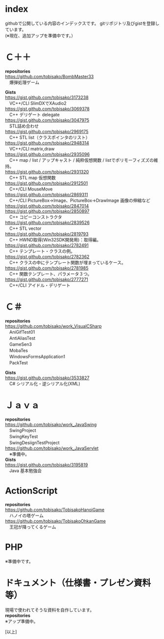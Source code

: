 # index
githubで公開している内容のインデックスです。  gitリポジトリ及びgistを登録しています。  
(※現在、追加アップを準備中です。）  

# Ｃ＋＋  
**repositories**  
<https://github.com/tobisako/BombMaster33>  
　爆弾処理ゲーム  

**Gists**  
<https://gist.github.com/tobisako/3173238>  
　VC++/CLI SlimDXでXAudio2  
<https://gist.github.com/tobisako/3069378>  
　C++ デリゲート delegate  
<https://gist.github.com/tobisako/3047975>  
　STL詰め合わせ  
<https://gist.github.com/tobisako/2969175>  
　C++ STL list（クラスポインタのリスト）  
<https://gist.github.com/tobisako/2948314>  
　VC++/CLI matrix,draw  
<https://gist.github.com/tobisako/2935096>  
　C++ map / list / アップキャスト / 純粋仮想関数 / listでポリモーフィズズの維持。  
<https://gist.github.com/tobisako/2931320>  
　C++ STL map 仮想関数  
<https://gist.github.com/tobisako/2912501>  
　C++/CLI MouseMove  
<https://gist.github.com/tobisako/2869311>  
　C++/CLI PictureBox->Image、PictureBox->DrawImage 画像の伸縮など  
<https://gist.github.com/tobisako/2847014>  
<https://gist.github.com/tobisako/2850897>  
　C++ コピーコンストラクタ  
<https://gist.github.com/tobisako/2839526>  
　C++ STL vector  
<https://gist.github.com/tobisako/2819793>  
　C++ HWND取得(Win32SDK開発用)：取得編。  
<https://gist.github.com/tobisako/2782491>  
　C++ テンプレート・クラスの例。  
<https://gist.github.com/tobisako/2782362>    
　C++ クラスの中にテンプレート関数が埋まっているケース。  
<https://gist.github.com/tobisako/2781985>  
　C++ 関数テンプレート、パラメータ３つ。  
<https://gist.github.com/tobisako/2777271>  
　C++/CLI アイドル・デリゲート  

# Ｃ＃  
**repositories**  
<https://github.com/tobisako/work_VisualCSharp>  
　AniGifTest01  
　AntiAliasTest  
　GameSen3  
　MobaTes  
　WindowsFormsApplication1  
　PackTest  

**Gists**  
<https://gist.github.com/tobisako/3533827>  
　C# シリアル化・逆シリアル化(XML)  

# Ｊａｖａ  
**repositories**  
<https://github.com/tobisako/work_JavaSwing>  
　SwingProject  
　SwingKeyTest  
　SwingDesiignTestProject  
<https://github.com/tobisako/work_JavaServlet>  
　※準備中。  
**Gists**  
<https://gist.github.com/tobisako/3195819>  
　Java 基本勉強会  

# ActionScript  
**repositories**  
<https://github.com/tobisako/TobisakoHanoiGame>  
　ハノイの塔ゲーム  
<https://github.com/tobisako/TobisakoOhkanGame>  
　王冠が降ってくるゲーム  

# PHP  
※準備中です。  

# ドキュメント（仕様書・プレゼン資料等）  
現場で使われてそうな資料を自作しています。  
**repositories**  
※アップ準備中。


[以上]
